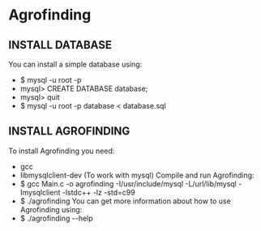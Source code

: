 # Agrofinding
INSTALL DATABASE
----------------------
You can install a simple database using:
- $ mysql -u root -p
- mysql> CREATE DATABASE database;
- mysql> quit
- $ mysql -u root -p database < database.sql


INSTALL AGROFINDING
----------------------
To install Agrofinding you need:
- gcc
- libmysqlclient-dev (To work with mysql)
Compile and run Agrofinding:
- $ gcc Main.c -o agrofinding -I/usr/include/mysql -L/url/lib/mysql -lmysqlclient -lstdc++ -lz -std=c99
- $ ./agrofinding
You can get more information about how to use Agrofinding using:
- $ ./agrofinding --help
